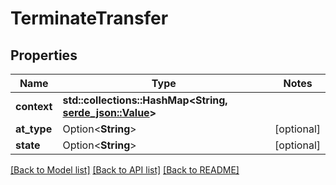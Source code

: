 # TerminateTransfer

## Properties

| Name        | Type                                                                                                                           | Notes      |
|-------------|--------------------------------------------------------------------------------------------------------------------------------|------------|
| **context** | **std::collections::HashMap<String, [serde_json::Value](https://docs.rs/serde_json/latest/serde_json/value/enum.Value.html)>** |            |
| **at_type** | Option<**String**>                                                                                                             | [optional] |
| **state**   | Option<**String**>                                                                                                             | [optional] |

[[Back to Model list]](../../crates/edc_api/README.md#documentation-for-models) [[Back to API list]](../../crates/edc_client/README.md#documentation-for-api-endpoints) [[Back to README]](../../README.md)


